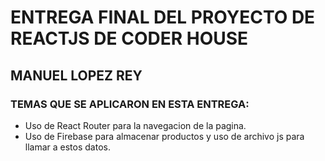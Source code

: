 # ENTREGA FINAL DEL PROYECTO DE REACTJS DE CODER HOUSE
## MANUEL LOPEZ REY
### TEMAS QUE SE APLICARON EN ESTA ENTREGA:
- Uso de React Router para la navegacion de la pagina.
- Uso de Firebase para almacenar productos y uso de archivo js para llamar a estos datos.
